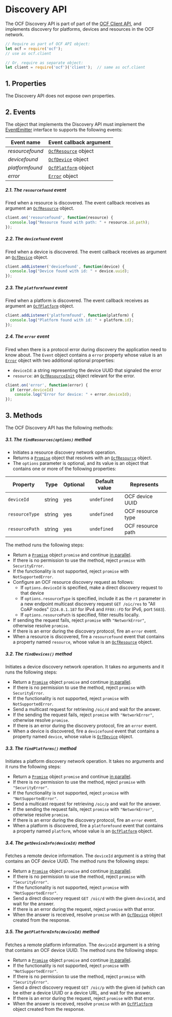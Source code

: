 Discovery API
=============
The OCF Discovery API is part of part of the [OCF Client API](./ocf-client-api.md), and implements discovery for platforms, devices and resources in the OCF network.

```javascript
// Require as part of OCF API object:
let ocf = require('ocf');
// use as ocf.client

// Or, require as separate object:
let client = require('ocf')('client');  // same as ocf.client
```

## 1. Properties
The Discovery API does not expose own properties.


## 2. Events
The object that implements the Discovery API must implement the [EventEmitter](https://nodejs.org/api/events.html#events_events) interface to supports the following events:

| Event name     | Event callback argument |
| -------------- | ----------------- |
| *resourcefound*  | [`OcfResource`](./client.md/#ocfresource) object    |
| *devicefound*    | [`OcfDevice`](./ocf-api.md/#ocfdevice) object     |
| *platformfound*  | [`OcfPlatform`](./ocf-api.md/#ocfplatform) object |
| *error*          | [`Error`](https://nodejs.org/api/events.html#events_error_events) object |


<a name="onresourcefound"></a>
##### 2.1. The `resourcefound` event
Fired when a resource is discovered. The event callback receives as argument an [`OcfResource`](./ocf-client-api.md/#ocfresource) object.
```javascript
client.on('resourcefound', function(resource) {
  console.log("Resource found with path: " + resource.id.path);
});
```

<a name="ondevicefound"></a>
##### 2.2. The `devicefound` event
Fired when a device is discovered. The event callback receives as argument an [`OcfDevice`](./ocf-api.md/#ocfdevice) object.
```javascript
client.addListener('devicefound', function(device) {
  console.log("Device found with id: " + device.uuid);
});
```

<a name="onplatformfound"></a>
##### 2.3. The `platformfound` event
Fired when a platform is discovered. The event callback receives as argument an [`OcfPlatform`](./ocf-api.md/#ocfplatform) object.
```javascript
client.addListener('platformfound', function(platform) {
  console.log("Platform found with id: " + platform.id);
});
```

<a name="onerror"></a>
##### 2.4. The `error` event
Fired when there is a protocol error during discovery the application need to know about. The `Event` object contains a `error` property whose value is an [`Error`](https://nodejs.org/api/events.html#events_error_events) object with two additional optional properties:
- `deviceId`: a string representing the device UUID that signaled the error
- `resource`: an [`OcfResourceInit`](./ocf-client-api.md/#ocfresourceinit) object relevant for the error.
```javascript
client.on('error', function(error) {
  if (error.deviceId)
    console.log("Error for device: " + error.deviceId);
});
```

## 3. Methods

The OCF Discovery API has the following methods:

<a name="findresources"></a>
##### 3.1. The `findResources(options)` method
- Initiates a resource discovery network operation.
- Returns a [`Promise`](./ocf-api.md/#ocfpromise) object that resolves with an [`OcfResource`](./ocf-client-api.md/#ocfresource) object.
- The `options` parameter is optional, and its value is an object that contains one or more of the following properties:

| Property   | Type    | Optional | Default value | Represents |
| ---        | ---     | ---      | ---           | ---     |
| `deviceId`    | string | yes     | `undefined` | OCF device UUID |
| `resourceType` | string | yes     | `undefined` | OCF resource type |
| `resourcePath` | string | yes     | `undefined` | OCF resource path |

The method runs the following steps:
- Return a [`Promise`](./ocf-api.md/#ocfpromise) object `promise` and continue [in parallel](https://html.spec.whatwg.org/#in-parallel).
- If there is no permission to use the method, reject `promise` with `SecurityError`.
- If the functionality is not supported, reject `promise` with `NotSupportedError`.
- Configure an OCF resource discovery request as follows:
  - If `options.deviceId` is specified, make a direct discovery request to that device
  - If `options.resourceType` is specified, include it as the `rt` parameter in a new endpoint multicast discovery request `GET /oic/res` to "All CoAP nodes" (`224.0.1.187` for IPv4 and `FF0X::FD` for IPv6, port `5683`).
  - If `options.resourcePath` is specified, filter results locally.
- If sending the request fails, reject `promise` with `"NetworkError"`, otherwise resolve `promise`.
- If there is an error during the discovery protocol, fire an `error` event.
- When a resource is discovered, fire a `resourcefound` event that contains a property named `resource`, whose value is an [`OcfResource`](./ocf-client-api.md/#ocfresource) object.

<a name="finddevices"></a>
##### 3.2. The `findDevices()` method
Initiates a device discovery network operation. It takes no arguments and it runs the following steps:
- Return a [`Promise`](./ocf-api.md/#ocfpromise) object `promise` and continue [in parallel](https://html.spec.whatwg.org/#in-parallel).
- If there is no permission to use the method, reject `promise` with `SecurityError`.
- If the functionality is not supported, reject `promise` with `NotSupportedError`.
- Send a multicast request for retrieving `/oic/d` and wait for the answer.
- If the sending the request fails, reject `promise` with `"NetworkError"`, otherwise resolve `promise`.
- If there is an error during the discovery protocol, fire an `error` event.
- When a device is discovered, fire a `devicefound` event that contains a property named `device`, whose value is [`OcfDevice`](./ocf-api.md/#ocfdevice) object.

<a name="findplatforms"></a>
##### 3.3. The `findPlatforms()` method
Initiates a platform discovery network operation. It takes no arguments and it runs the following steps:
- Return a [`Promise`](./ocf-api.md/#ocfpromise) object `promise` and continue [in parallel](https://html.spec.whatwg.org/#in-parallel).
- If there is no permission to use the method, reject `promise` with `"SecurityError"`.
- If the functionality is not supported, reject `promise` with `"NotSupportedError"`.
- Send a multicast request for retrieving `/oic/p` and wait for the answer.
- If the sending the request fails, reject `promise` with `"NetworkError"`, otherwise resolve `promise`.
- If there is an error during the discovery protocol, fire an `error` event.
- When a platform is discovered, fire a `platformfound` event that contains a property named `platform`, whose value is an [`OcfPlatform`](./ocf-api.md/#ocfplatform) object.

<a name="getdeviceinfo"></a>
##### 3.4. The `getDeviceInfo(deviceId)` method
Fetches a remote device information. The `deviceId` argument is a string that contains an OCF device UUID. The method runs the following steps:
- Return a [`Promise`](./ocf-api.md/#ocfpromise) object `promise` and continue [in parallel](https://html.spec.whatwg.org/#in-parallel).
- If there is no permission to use the method, reject `promise` with `"SecurityError"`.
- If the functionality is not supported, reject `promise` with `"NotSupportedError"`.
- Send a direct discovery request `GET /oic/d` with the given `deviceId`, and wait for the answer.
- If there is an error during the request, reject `promise` with that error.
- When the answer is received, resolve `promise` with an [`OcfDevice`](./ocf-api.md/#ocfdevice) object created from the response.

<a name="getplatforminfo"></a>
##### 3.5. The `getPlatformInfo(deviceId)` method
Fetches a remote platform information.  The `deviceId` argument is a string that contains an OCF device UUID. The method runs the following steps:
- Return a [`Promise`](./ocf-api.md/#ocfpromise) object `promise` and continue [in parallel](https://html.spec.whatwg.org/#in-parallel).
- If the functionality is not supported, reject `promise` with `"NotSupportedError"`.
- If there is no permission to use the method, reject `promise` with `"SecurityError"`.
- Send a direct discovery request `GET /oic/p` with the given id (which can be either a device UUID or a device URL, and wait for the answer.
- If there is an error during the request, reject `promise` with that error.
- When the answer is received, resolve `promise` with an [`OcfPlatform`](./ocf-api.md/#ocfplatform) object created from the response.
